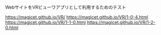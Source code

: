 WebサイトをVRビューワアプリとして利用するためのテスト

https://magicet.github.io/VR/
https://magicet.github.io/VR/1-0-4.html
https://magicet.github.io/VR/1-1-0.html
https://magicet.github.io/VR/1-2-0.html
